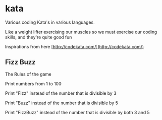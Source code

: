 # kata
Various coding Kata's in various languages.

Like a weight lifter exercising our muscles so we must exercise our coding skills, and they're quite good fun

Inspirations from here [http://codekata.com/](http://codekata.com/)

## Fizz Buzz

The Rules of the game

Print numbers from 1 to 100

Print "Fizz" instead of the number that is divisible by 3

Print "Buzz" instead of the number that is divisible by 5

Print "FizzBuzz" instead of the number that is divisible by both 3 and 5
